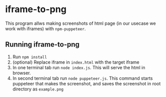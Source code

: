 # iframe-to-png

This program allws making screenshots of html page (in our usecase we work with iframes) with `npm-puppeteer`.

## Running iframe-to-png

1) Run `npm install`
2) (optional) Replace iframe in `index.html` with the target iframe
3) In one terminal tab run `node index.js`. This will serve the html in browser.
4) In second terminal tab run `node puppeteer.js`. This command starts puppeteer that makes the screenshot, and saves the screenshot in root directory as `example.png`
